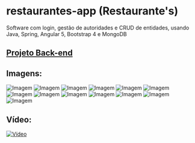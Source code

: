 # restaurantes-app (Restaurante's)

Software com login, gestão de autoridades e CRUD de entidades, usando Java, Spring, Angular 5, Bootstrap 4 e MongoDB

## [Projeto Back-end](https://github.com/caiocampos/Restaurantes)

## Imagens:

![Imagem](https://image.ibb.co/h0xKdc/1.png)
![Imagem](https://image.ibb.co/cLskJc/2.png)
![Imagem](https://image.ibb.co/bMDEBx/3.png)
![Imagem](https://image.ibb.co/kbpAjH/4.png)
![Imagem](https://image.ibb.co/fbjXyc/5.png)
![Imagem](https://image.ibb.co/mREAjH/6.png)
![Imagem](https://image.ibb.co/d70SWx/7.png)
![Imagem](https://image.ibb.co/dH2Kdc/8.png)
![Imagem](https://image.ibb.co/fVquBx/9.png)
![Imagem](https://image.ibb.co/nLKXyc/10.png)
![Imagem](https://image.ibb.co/goM1rx/11.png)
![Imagem](https://image.ibb.co/imPMrx/12.png)
![Imagem](https://image.ibb.co/nu5SWx/13.png)

## Vídeo:

[![Vídeo](https://img.youtube.com/vi/7vCkjK5-W7Q/0.jpg)](https://www.youtube.com/watch?v=7vCkjK5-W7Q)
